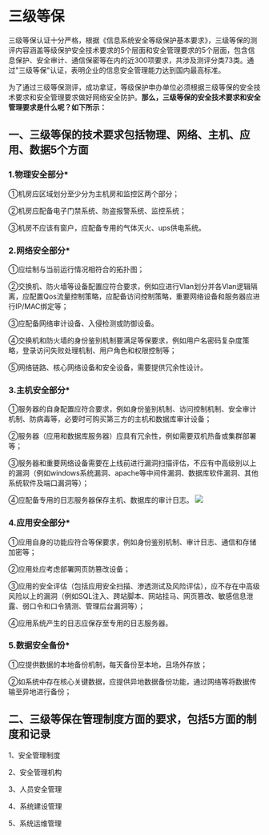 # 三级等保

三级等保认证十分严格，根据《信息系统安全等级保护基本要求》，三级等保的测评内容涵盖等级保护安全技术要求的5个层面和安全管理要求的5个层面，包含信息保护、安全审计、通信保密等在内的近300项要求，共涉及测评分类73类。通过"三级等保"认证，表明企业的信息安全管理能力达到国内最高标准。

为了通过三级等保测评，成功拿证，等级保护申办单位必须根据三级等保的安全技术要求和安全管理要求做好网络安全防护。**那么，三级等保的安全技术要求和安全管理要求是什么呢？如下所示：**

## 一、三级等保的技术要求包括物理、网络、主机、应用、数据5个方面

### 1.物理安全部分*

①机房应区域划分至少分为主机房和监控区两个部分；

②机房应配备电子门禁系统、防盗报警系统、监控系统；

③机房不应该有窗户，应配备专用的气体灭火、ups供电系统。

### 2.网络安全部分*

①应绘制与当前运行情况相符合的拓扑图；

②交换机、防火墙等设备配置应符合要求，例如应进行Vlan划分并各Vlan逻辑隔离，应配置Qos流量控制策略，应配备访问控制策略，重要网络设备和服务器应进行IP/MAC绑定等；

③应配备网络审计设备、入侵检测或防御设备。

④交换机和防火墙的身份鉴别机制要满足等保要求，例如用户名密码复杂度策略，登录访问失败处理机制、用户角色和权限控制等；

⑤网络链路、核心网络设备和安全设备，需要提供冗余性设计。

### 3.主机安全部分*

①服务器的自身配置应符合要求，例如身份鉴别机制、访问控制机制、安全审计机制、防病毒等，必要时可购买第三方的主机和数据库审计设备；

②服务器（应用和数据库服务器）应具有冗余性，例如需要双机热备或集群部署等；

③服务器和重要网络设备需要在上线前进行漏洞扫描评估，不应有中高级别以上的漏洞（例如windows系统漏洞、apache等中间件漏洞、数据库软件漏洞、其他系统软件及端口漏洞等）；

④应配备专用的日志服务器保存主机、数据库的审计日志。
![](/uploads/201113/1-20111311404AW.jpg)

### 4.应用安全部分*

①应用自身的功能应符合等保要求，例如身份鉴别机制、审计日志、通信和存储加密等；

②应用处应考虑部署网页防篡改设备；

③应用的安全评估（包括应用安全扫描、渗透测试及风险评估），应不存在中高级风险以上的漏洞（例如SQL注入、跨站脚本、网站挂马、网页篡改、敏感信息泄露、弱口令和口令猜测、管理后台漏洞等）；

④应用系统产生的日志应保存至专用的日志服务器。

### 5.数据安全备份*

①应提供数据的本地备份机制，每天备份至本地，且场外存放；

②如系统中存在核心关键数据，应提供异地数据备份功能，通过网络等将数据传输至异地进行备份；

## 二、三级等保在管理制度方面的要求，包括5方面的制度和记录

1、安全管理制度

2、安全管理机构

3、人员安全管理

4、系统建设管理

5、系统运维管理